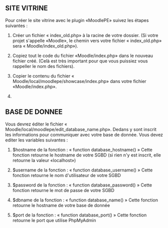 ## SITE VITRINE

Pour créer le site vitrine avec le plugin «MoodlePE» suivez les étapes suivantes : 
1. Créer un fichier « index_old.php» à la racine de votre dossier. (Si votre projet s'appelle «Moodle», le chemin vers votre fichier « index_old.php» sera « Moodle/index_old.php»).

2. Copiez tout le code du fichier «Moodle/index.php» dans le nouveau fichier créé. (Celà est très important pour que vous puissiez vous rappeller le nom des fichiers).

3. Copier le contenu du fichier « Moodle/local/moodlepe/showcase/index.php» dans votre fichier     «Moodle/index.php».

4. 
## BASE DE DONNEE

Vous devrez éditer le fichier « Moodle/local/moodlepe/edit_database_name.php».
Dedans y sont inscrit les informations pour communiquer avec votre base de donnée. Vous devez editer les variables suivantes : 

1. $hostname de la fonction : « function database_hostname() »
Cette fonction retourne le hostname de votre SGBD (si rien n'y est inscrit, elle retourne la valeur «localhost»)

2. $username de la fonction : « function database_username() »
Cette fonction retourne le nom d'utilisateur de votre SGBD

3. $password de la fonction : « function database_password() »
Cette fonction retourne le mot de passe de votre SGBD

4.  $dbname de la fonction : « function database_name() »
Cette fonction retourne le hostname de votre base de donnée 

5. $port  de la fonction : « function database_port() »
Cette fonction retourne le port que utilise PhpMyAdmin

 